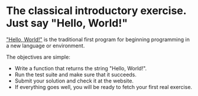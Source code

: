 # The classical introductory exercise. Just say "Hello, World!"

<span style="text-decoration: underline">"Hello, World!"</span> is the traditional first program for beginning programming in a new language or environment.

The objectives are simple:

- Write a function that returns the string "Hello, World!".
- Run the test suite and make sure that it succeeds.
- Submit your solution and check it at the website.
- If everything goes well, you will be ready to fetch your first real exercise.